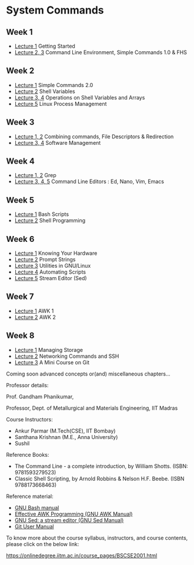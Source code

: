 # System Commands

## Week 1

* [Lecture 1](/Week-1/Lecture1) Getting Started
* [Lecture 2, 3](/Week-1/Lecture2-3) Command Line Environment, Simple Commands 1.0 & FHS

## Week 2

* [Lecture 1](/Week-2/Lecture1) Simple Commands 2.0
* [Lecture 2](/Week-2/Lecture2) Shell Variables
* [Lecture 3, 4](/Week-2/Lecture3-4) Operations on Shell Variables and Arrays
* [Lecture 5](/Week-2/Lecture5) Linux Process Management

## Week 3

* [Lecture 1, 2](/Week-3/Lecture1-2) Combining commands, File Descriptors & Redirection
* [Lecture 3, 4](/Week-3/Lecture3-4) Software Management

## Week 4

* [Lecture 1, 2](/Week-4/Lecture1-2) Grep
* [Lecture 3, 4, 5](/Week-4/Lecture3-5) Command Line Editors : Ed, Nano, Vim, Emacs

## Week 5

* [Lecture 1](/Week-5/Lecture1) Bash Scripts
* [Lecture 2](/Week-5/Lecture2) Shell Programming

## Week 6

* [Lecture 1](/Week-6/Lecture1) Knowing Your Hardware
* [Lecture 2](/Week-6/Lecture2) Prompt Strings
* [Lecture 3](/Week-6/Lecture3) Utilities in GNU/Linux
* [Lecture 4](/Week-6/Lecture4) Automating Scripts
* [Lecture 5](/Week-6/Lecture5) Stream Editor (Sed)

## Week 7

* [Lecture 1](/Week-7/Lecture1) AWK 1
* [Lecture 2](/Week-7/Lecture2) AWK 2

## Week 8   

* [Lecture 1](/Week-8/Lecture1) Managing Storage
* [Lecture 2](/Week-8/Lecture2) Networking Commands and SSH
* [Lecture 3](/Week-8/Lecture3) A Mini Course on Git


Coming soon advanced concepts or(and) miscellaneous chapters...

Professor details:

Prof. Gandham Phanikumar,

Professor, Dept. of Metallurgical and Materials Engineering, IIT Madras

Course Instructors:

* Ankur Parmar (M.Tech(CSE), IIT Bombay)
* Santhana Krishnan (M.E., Anna University)
* Sushil

Reference Books:

* The Command Line - a complete introduction, by William Shotts. (ISBN: 9781593279523)
* Classic Shell Scripting, by Arnold Robbins & Nelson H.F. Beebe. (ISBN 9788173668463)

Reference material:

* [GNU Bash manual](https://www.gnu.org/software/bash/manual/)
* [Effective AWK Programming (GNU AWK Manual)](https://www.gnu.org/software/gawk/manual/)
* [GNU Sed: a stream editor (GNU Sed Manual)](https://www.gnu.org/software/sed/manual/)
* [Git User Manual](https://git-scm.com/docs/user-manual)

To know more about the course syllabus, instructors, and course contents, please click on the below link:

https://onlinedegree.iitm.ac.in/course_pages/BSCSE2001.html

